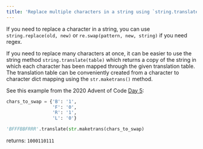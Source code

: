 ```yaml
---
title: 'Replace multiple characters in a string using `string.translate()` (python)'
---
```

If you need to replace a character in a string, you can use `string.replace(old, new)` or `re.swap(pattern, new, string)` if you need regex.

If you need to replace many characters at once, it can be easier to use the string method `string.translate(table)` which returns a copy of the string in which each character has been mapped through the given translation table. The translation table can be conveniently created from a character to character dict mapping using the `str.maketrans()` method.

See this example from the 2020 Advent of Code [Day 5](https://adventofcode.com/2020/day/5):
```python
chars_to_swap = {'B': '1',
                 'F': '0',
                 'R': '1',
                 'L': '0'}

'BFFFBBFRRR'.translate(str.maketrans(chars_to_swap)
```
returns: `1000110111`